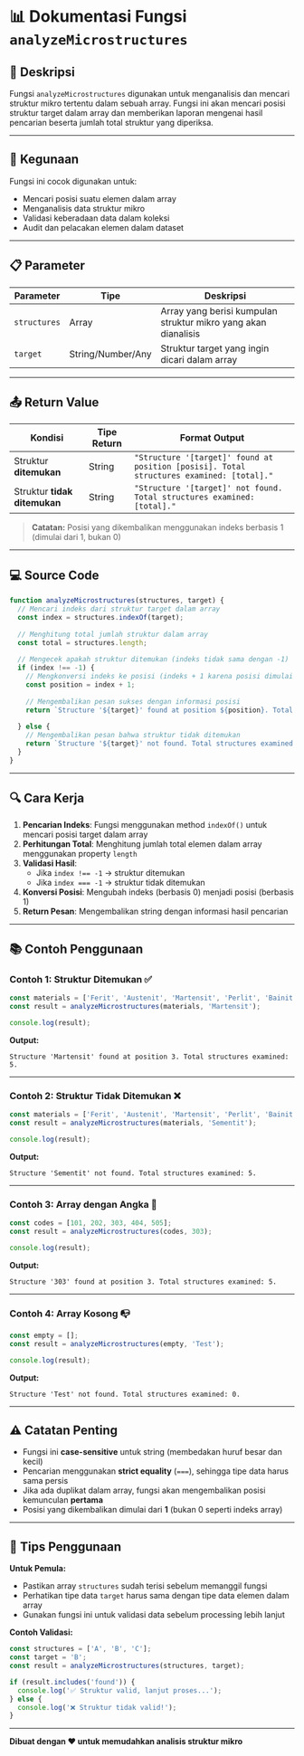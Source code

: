 # 📊 Dokumentasi Fungsi `analyzeMicrostructures`

## 📝 Deskripsi

Fungsi `analyzeMicrostructures` digunakan untuk menganalisis dan mencari struktur mikro tertentu dalam sebuah array. Fungsi ini akan mencari posisi struktur target dalam array dan memberikan laporan mengenai hasil pencarian beserta jumlah total struktur yang diperiksa.

---

## 🎯 Kegunaan

Fungsi ini cocok digunakan untuk:
- Mencari posisi suatu elemen dalam array
- Menganalisis data struktur mikro
- Validasi keberadaan data dalam koleksi
- Audit dan pelacakan elemen dalam dataset

---

## 📋 Parameter

| Parameter | Tipe | Deskripsi |
|-----------|------|-----------|
| `structures` | Array | Array yang berisi kumpulan struktur mikro yang akan dianalisis |
| `target` | String/Number/Any | Struktur target yang ingin dicari dalam array |

---

## 📤 Return Value

| Kondisi | Tipe Return | Format Output |
|---------|-------------|---------------|
| Struktur **ditemukan** | String | `"Structure '[target]' found at position [posisi]. Total structures examined: [total]."` |
| Struktur **tidak ditemukan** | String | `"Structure '[target]' not found. Total structures examined: [total]."` |

> **Catatan:** Posisi yang dikembalikan menggunakan indeks berbasis 1 (dimulai dari 1, bukan 0)

---

## 💻 Source Code

```javascript
function analyzeMicrostructures(structures, target) {
  // Mencari indeks dari struktur target dalam array
  const index = structures.indexOf(target);
  
  // Menghitung total jumlah struktur dalam array
  const total = structures.length;
  
  // Mengecek apakah struktur ditemukan (indeks tidak sama dengan -1)
  if (index !== -1) {
    // Mengkonversi indeks ke posisi (indeks + 1 karena posisi dimulai dari 1)
    const position = index + 1;
    
    // Mengembalikan pesan sukses dengan informasi posisi
    return `Structure '${target}' found at position ${position}. Total structures examined: ${total}.`;
    
  } else {
    // Mengembalikan pesan bahwa struktur tidak ditemukan
    return `Structure '${target}' not found. Total structures examined: ${total}.`;
  }
}
```

---

## 🔍 Cara Kerja

1. **Pencarian Indeks**: Fungsi menggunakan method `indexOf()` untuk mencari posisi target dalam array
2. **Perhitungan Total**: Menghitung jumlah total elemen dalam array menggunakan property `length`
3. **Validasi Hasil**: 
   - Jika `index !== -1` → struktur ditemukan
   - Jika `index === -1` → struktur tidak ditemukan
4. **Konversi Posisi**: Mengubah indeks (berbasis 0) menjadi posisi (berbasis 1)
5. **Return Pesan**: Mengembalikan string dengan informasi hasil pencarian

---

## 📚 Contoh Penggunaan

### Contoh 1: Struktur Ditemukan ✅

```javascript
const materials = ['Ferit', 'Austenit', 'Martensit', 'Perlit', 'Bainit'];
const result = analyzeMicrostructures(materials, 'Martensit');

console.log(result);
```

**Output:**
```
Structure 'Martensit' found at position 3. Total structures examined: 5.
```

---

### Contoh 2: Struktur Tidak Ditemukan ❌

```javascript
const materials = ['Ferit', 'Austenit', 'Martensit', 'Perlit', 'Bainit'];
const result = analyzeMicrostructures(materials, 'Sementit');

console.log(result);
```

**Output:**
```
Structure 'Sementit' not found. Total structures examined: 5.
```

---

### Contoh 3: Array dengan Angka 🔢

```javascript
const codes = [101, 202, 303, 404, 505];
const result = analyzeMicrostructures(codes, 303);

console.log(result);
```

**Output:**
```
Structure '303' found at position 3. Total structures examined: 5.
```

---

### Contoh 4: Array Kosong 📭

```javascript
const empty = [];
const result = analyzeMicrostructures(empty, 'Test');

console.log(result);
```

**Output:**
```
Structure 'Test' not found. Total structures examined: 0.
```

---

## ⚠️ Catatan Penting

- Fungsi ini **case-sensitive** untuk string (membedakan huruf besar dan kecil)
- Pencarian menggunakan **strict equality** (`===`), sehingga tipe data harus sama persis
- Jika ada duplikat dalam array, fungsi akan mengembalikan posisi kemunculan **pertama**
- Posisi yang dikembalikan dimulai dari **1** (bukan 0 seperti indeks array)

---

## 🚀 Tips Penggunaan

**Untuk Pemula:**
- Pastikan array `structures` sudah terisi sebelum memanggil fungsi
- Perhatikan tipe data `target` harus sama dengan tipe data elemen dalam array
- Gunakan fungsi ini untuk validasi data sebelum processing lebih lanjut

**Contoh Validasi:**
```javascript
const structures = ['A', 'B', 'C'];
const target = 'B';
const result = analyzeMicrostructures(structures, target);

if (result.includes('found')) {
  console.log('✅ Struktur valid, lanjut proses...');
} else {
  console.log('❌ Struktur tidak valid!');
}
```

---

**Dibuat dengan ❤️ untuk memudahkan analisis struktur mikro**
